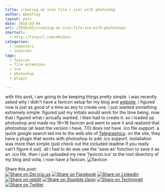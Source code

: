 ```yaml
---
title: creating an icon file (.ico) with photoshop
author: mbentley
layout: post
date: 2010-03-04
url: /2010/03/creating-an-icon-file-ico-with-photoshop/
shorturl:
  - http://tinyurl.com/4mz3zvc
categories:
  - computers
  - internet
tags:
  - favicon
  - file extension
  - ico
  - photoshop
  - plugin

---
```

with this post, i am going to be keeping things pretty simple. i was recently asked why i didn't have a favicon setup for my blog and [website][1], i figured now is just as good of a time as any to create one. i just wanted something extremely simple. figured just my initials would work for the time being. now that i figured what i actually wanted, i then had to create it. so i loaded up photoshop and made my 16&#215;16 favicon and went to save it and realized that photoshop (at least the version i have, 7.0) does not have .ico file support. a quick google search led me to the web site of [Telegraphics][2]. on the site, they have a plugin that works with photoshop to add .ico support. installation was more than simple (just check out the included readme if you really can't figure it out). all i had to do was use the 'save as' function to save it as an .ico file. then i just uploaded my new 'favicon.ico' to the root directory of my blog and voila, i now have a favicon. ![favicon][3]

<!-- Social Bookmarks BEGIN -->

<p class="postcats">
  Share this post:<br /><a onclick="window.open(this.href, '_blank', 'scrollbars=yes,menubar=no,height=600,width=750,resizable=yes,toolbar=no,location=no,status=no'); return false;" href="http://del.icio.us/post?url=http://tinyurl.com/4mz3zvc&title=creating+an+icon+file+%28.ico%29+with+photoshop" rel="nofollow" title="Share on Del.icio.us"><img class="social_img" src="/wp-content/plugins/social-bookmarks/images/delicious.png" title="Share on Del.icio.us" alt="Share on Del.icio.us" /></a> <a onclick="window.open(this.href, '_blank', 'scrollbars=yes,menubar=no,height=600,width=750,resizable=yes,toolbar=no,location=no,status=no'); return false;" href="http://www.facebook.com/sharer.php?u=http://tinyurl.com/4mz3zvc" rel="nofollow" title="Share on Facebook"><img class="social_img" src="/wp-content/plugins/social-bookmarks/images/facebook.png" title="Share on Facebook" alt="Share on Facebook" /></a> <a onclick="window.open(this.href, '_blank', 'scrollbars=yes,menubar=no,height=600,width=750,resizable=yes,toolbar=no,location=no,status=no'); return false;" href="http://www.linkedin.com/shareArticle?mini=true&url=http://tinyurl.com/4mz3zvc&title=creating+an+icon+file+%28.ico%29+with+photoshop" rel="nofollow" title="Share on LinkedIn"><img class="social_img" src="/wp-content/plugins/social-bookmarks/images/linkedin.png" title="Share on LinkedIn" alt="Share on LinkedIn" /></a> <a onclick="window.open(this.href, '_blank', 'scrollbars=yes,menubar=no,height=600,width=750,resizable=yes,toolbar=no,location=no,status=no'); return false;" href="http://reddit.com/submit?url=http://tinyurl.com/4mz3zvc&title=creating+an+icon+file+%28.ico%29+with+photoshop" rel="nofollow" title="Share on reddit"><img class="social_img" src="/wp-content/plugins/social-bookmarks/images/reddit.png" title="Share on reddit" alt="Share on reddit" /></a> <a onclick="window.open(this.href, '_blank', 'scrollbars=yes,menubar=no,height=600,width=750,resizable=yes,toolbar=no,location=no,status=no'); return false;" href="http://www.stumbleupon.com/submit?url=http://tinyurl.com/4mz3zvc&title=creating+an+icon+file+%28.ico%29+with+photoshop" rel="nofollow" title="Share on Stumble Upon"><img class="social_img" src="/wp-content/plugins/social-bookmarks/images/stumbleupon.png" title="Share on Stumble Upon" alt="Share on Stumble Upon" /></a> <a onclick="window.open(this.href, '_blank', 'scrollbars=yes,menubar=no,height=600,width=750,resizable=yes,toolbar=no,location=no,status=no'); return false;" href="http://www.technorati.com/faves?add=http://tinyurl.com/4mz3zvc" rel="nofollow" title="Share on Technorati"><img class="social_img" src="/wp-content/plugins/social-bookmarks/images/technorati.png" title="Share on Technorati" alt="Share on Technorati" /></a> <a onclick="window.open(this.href, '_blank', 'scrollbars=yes,menubar=no,height=600,width=750,resizable=yes,toolbar=no,location=no,status=no'); return false;" href="http://twitter.com/home/?status=creating+an+icon+file+%28.ico%29+with+photoshop+@+http://tinyurl.com/4mz3zvc" rel="nofollow" title="Share on Twitter"><img class="social_img" src="/wp-content/plugins/social-bookmarks/images/twitter.png" title="Share on Twitter" alt="Share on Twitter" /></a> <br />
</p>

<!-- Social Bookmarks END -->

 [1]: http://www.mbentley.net
 [2]: http://www.telegraphics.com.au/sw/
 [3]: /favicon.ico
